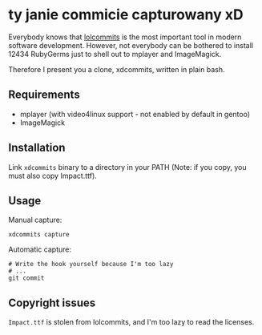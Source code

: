 # ty janie commicie capturowany xD

Everybody knows that [lolcommits](https://github.com/mroth/lolcommits) is the
most important tool in modern software development. However, not everybody can
be bothered to install 12434 RubyGerms just to shell out to mplayer and
ImageMagick.

Therefore I present you a clone, xdcommits, written in plain bash.

## Requirements

 - mplayer (with video4linux support - not enabled by default in gentoo)
 - ImageMagick

## Installation

Link `xdcommits` binary to a directory in your PATH (Note: if you copy, you must
also copy Impact.ttf).

## Usage

Manual capture:

    xdcommits capture

Automatic capture:

    # Write the hook yourself because I'm too lazy
    # ...
    git commit

## Copyright issues

`Impact.ttf` is stolen from lolcommits, and I'm too lazy to read the licenses.
